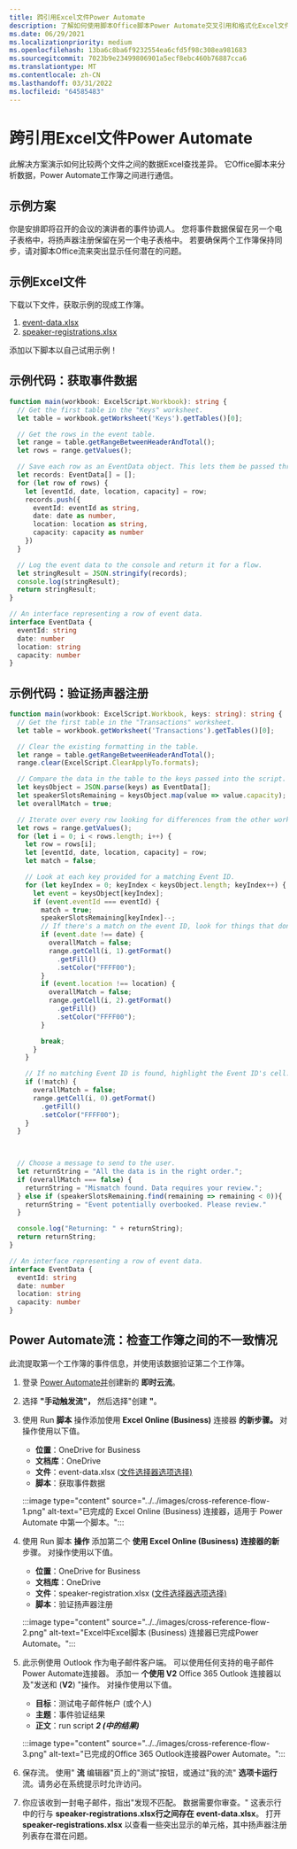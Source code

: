 ```yaml
---
title: 跨引用Excel文件Power Automate
description: 了解如何使用脚本Office脚本Power Automate交叉引用和格式化Excel文件。
ms.date: 06/29/2021
ms.localizationpriority: medium
ms.openlocfilehash: 13ba6c8ba6f9232554ea6cfd5f98c308ea981683
ms.sourcegitcommit: 7023b9e23499806901a5ecf8ebc460b76887cca6
ms.translationtype: MT
ms.contentlocale: zh-CN
ms.lasthandoff: 03/31/2022
ms.locfileid: "64585483"
---
```

# <a name="cross-reference-excel-files-with-power-automate"></a>跨引用Excel文件Power Automate

此解决方案演示如何比较两个文件之间的数据Excel查找差异。 它Office脚本来分析数据，Power Automate工作簿之间进行通信。

## <a name="example-scenario"></a>示例方案

你是安排即将召开的会议的演讲者的事件协调人。 您将事件数据保留在另一个电子表格中，将扬声器注册保留在另一个电子表格中。 若要确保两个工作簿保持同步，请对脚本Office流来突出显示任何潜在的问题。

## <a name="sample-excel-files"></a>示例Excel文件

下载以下文件，获取示例的现成工作簿。

1. <a href="event-data.xlsx">event-data.xlsx</a>
1. <a href="speaker-registrations.xlsx">speaker-registrations.xlsx</a>

添加以下脚本以自己试用示例！

## <a name="sample-code-get-event-data"></a>示例代码：获取事件数据

```TypeScript
function main(workbook: ExcelScript.Workbook): string {
  // Get the first table in the "Keys" worksheet.
  let table = workbook.getWorksheet('Keys').getTables()[0];

  // Get the rows in the event table.
  let range = table.getRangeBetweenHeaderAndTotal();
  let rows = range.getValues();

  // Save each row as an EventData object. This lets them be passed through Power Automate.
  let records: EventData[] = [];
  for (let row of rows) {
    let [eventId, date, location, capacity] = row;
    records.push({
      eventId: eventId as string,
      date: date as number,
      location: location as string,
      capacity: capacity as number
    })
  }

  // Log the event data to the console and return it for a flow.
  let stringResult = JSON.stringify(records);
  console.log(stringResult);
  return stringResult;
}

// An interface representing a row of event data.
interface EventData {
  eventId: string
  date: number
  location: string
  capacity: number
}
```

## <a name="sample-code-validate-speaker-registrations"></a>示例代码：验证扬声器注册

```TypeScript
function main(workbook: ExcelScript.Workbook, keys: string): string {
  // Get the first table in the "Transactions" worksheet.
  let table = workbook.getWorksheet('Transactions').getTables()[0];

  // Clear the existing formatting in the table.
  let range = table.getRangeBetweenHeaderAndTotal();
  range.clear(ExcelScript.ClearApplyTo.formats);

  // Compare the data in the table to the keys passed into the script.
  let keysObject = JSON.parse(keys) as EventData[];
  let speakerSlotsRemaining = keysObject.map(value => value.capacity);
  let overallMatch = true;

  // Iterate over every row looking for differences from the other worksheet.
  let rows = range.getValues();
  for (let i = 0; i < rows.length; i++) {
    let row = rows[i];
    let [eventId, date, location, capacity] = row;
    let match = false;

    // Look at each key provided for a matching Event ID.
    for (let keyIndex = 0; keyIndex < keysObject.length; keyIndex++) {
      let event = keysObject[keyIndex];
      if (event.eventId === eventId) {
        match = true;
        speakerSlotsRemaining[keyIndex]--;
        // If there's a match on the event ID, look for things that don't match and highlight them.
        if (event.date !== date) {
          overallMatch = false;
          range.getCell(i, 1).getFormat()
            .getFill()
            .setColor("FFFF00");
        }
        if (event.location !== location) {
          overallMatch = false;
          range.getCell(i, 2).getFormat()
            .getFill()
            .setColor("FFFF00");
        }

        break;
      }
    }

    // If no matching Event ID is found, highlight the Event ID's cell.
    if (!match) {
      overallMatch = false;
      range.getCell(i, 0).getFormat()
        .getFill()
        .setColor("FFFF00");
    }
  }

  

  // Choose a message to send to the user.
  let returnString = "All the data is in the right order.";
  if (overallMatch === false) {
    returnString = "Mismatch found. Data requires your review.";
  } else if (speakerSlotsRemaining.find(remaining => remaining < 0)){
    returnString = "Event potentially overbooked. Please review."
  }

  console.log("Returning: " + returnString);
  return returnString;
}

// An interface representing a row of event data.
interface EventData {
  eventId: string
  date: number
  location: string
  capacity: number
}
```

## <a name="power-automate-flow-check-for-inconsistencies-across-the-workbooks"></a>Power Automate流：检查工作簿之间的不一致情况

此流提取第一个工作簿的事件信息，并使用该数据验证第二个工作簿。

1. 登录 [Power Automate并](https://flow.microsoft.com)创建新的 **即时云流**。
1. 选择 **"手动触发流"，** 然后选择"创建 **"**。
1. 使用 Run **脚本** 操作添加使用 **Excel Online (Business)** 连接器 **的新步骤。** 对操作使用以下值。
    * **位置**：OneDrive for Business
    * **文档库**：OneDrive
    * **文件**：event-data.xlsx ([文件选择器选项选择)](../../testing/power-automate-troubleshooting.md#select-workbooks-with-the-file-browser-control)
    * **脚本**：获取事件数据

    :::image type="content" source="../../images/cross-reference-flow-1.png" alt-text="已完成的 Excel Online (Business) 连接器，适用于 Power Automate 中第一个脚本。":::

1. 使用 Run 脚本 **操作** 添加第二个 **使用 Excel Online (Business)** **连接器的新** 步骤。 对操作使用以下值。
    * **位置**：OneDrive for Business
    * **文档库**：OneDrive
    * **文件**：speaker-registration.xlsx ([文件选择器选项选择)](../../testing/power-automate-troubleshooting.md#select-workbooks-with-the-file-browser-control)
    * **脚本**：验证扬声器注册

    :::image type="content" source="../../images/cross-reference-flow-2.png" alt-text="Excel中Excel脚本 (Business) 连接器已完成Power Automate。":::
1. 此示例使用 Outlook 作为电子邮件客户端。 可以使用任何支持的电子邮件Power Automate连接器。 添加一 **个使用 V2** Office 365 Outlook  连接器以及"发送和 (**V2**) "操作。 对操作使用以下值。
    * **目标**：测试电子邮件帐户 (或个人) 
    * **主题**：事件验证结果
    * **正文**：run script _**2 (中的结果)**_

    :::image type="content" source="../../images/cross-reference-flow-3.png" alt-text="已完成的Office 365 Outlook连接器Power Automate。":::
1. 保存流。 使用" **流** 编辑器"页上的"测试"按钮，或通过"我的流" **选项卡运行** 流。请务必在系统提示时允许访问。
1. 你应该收到一封电子邮件，指出"发现不匹配。 数据需要你审查。" 这表示行中的行与 **speaker-registrations.xlsx行之间存在** **event-data.xlsx**。 打开 **speaker-registrations.xlsx** 以查看一些突出显示的单元格，其中扬声器注册列表存在潜在问题。
